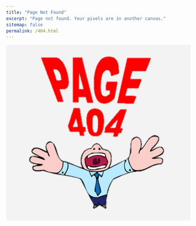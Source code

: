 ```yaml
---
title: "Page Not Found"
excerpt: "Page not found. Your pixels are in another canvas."
sitemap: false
permalink: /404.html
---
```


<img src="../assets/images/404.jpg" align="center" />
